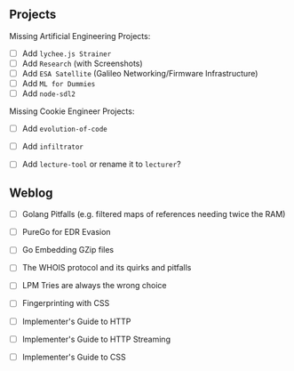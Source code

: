 
## Projects

Missing Artificial Engineering Projects:

- [ ] Add `lychee.js Strainer`
- [ ] Add `Research` (with Screenshots)
- [ ] Add `ESA Satellite` (Galileo Networking/Firmware Infrastructure)
- [ ] Add `ML for Dummies`
- [ ] Add `node-sdl2`

Missing Cookie Engineer Projects:

- [ ] Add `evolution-of-code`
- [ ] Add `infiltrator`
- [ ] Add `lecture-tool` or rename it to `lecturer`?


## Weblog

- [ ] Golang Pitfalls (e.g. filtered maps of references needing twice the RAM)
- [ ] PureGo for EDR Evasion
- [ ] Go Embedding GZip files
- [ ] The WHOIS protocol and its quirks and pitfalls
- [ ] LPM Tries are always the wrong choice
- [ ] Fingerprinting with CSS
- [ ] Implementer's Guide to HTTP
- [ ] Implementer's Guide to HTTP Streaming
- [ ] Implementer's Guide to CSS

